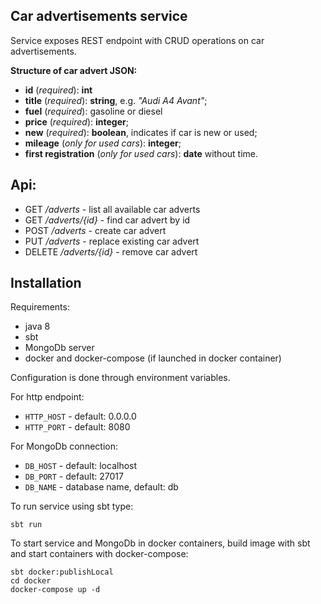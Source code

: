 ## Car advertisements service
Service exposes REST endpoint with CRUD operations on car advertisements.

**Structure of car advert JSON:**
 * **id** (_required_): **int**
 * **title** (_required_): **string**, e.g. _"Audi A4 Avant"_;
 * **fuel** (_required_): gasoline or diesel
 * **price** (_required_): **integer**;
 * **new** (_required_): **boolean**, indicates if car is new or
 used;
 * **mileage** (_only for used cars_): **integer**;
 * **first registration** (_only for used cars_): **date** without
 time.

## Api:
* GET _/adverts_ - list all available car adverts
* GET _/adverts/{id}_ - find car advert by id
* POST _/adverts_ - create car advert
* PUT _/adverts_ - replace existing car advert
* DELETE _/adverts/{id}_ - remove car advert

## Installation
Requirements:
* java 8
* sbt
* MongoDb server
* docker and docker-compose (if launched in docker container)

Configuration is done through environment variables.

For http endpoint:
* `HTTP_HOST` - default: 0.0.0.0
* `HTTP_PORT` - default: 8080

For MongoDb connection:
* `DB_HOST` - default: localhost
* `DB_PORT` - default: 27017
* `DB_NAME` - database name, default: db

To run service using sbt type:
```
sbt run
```
To start service and MongoDb in docker containers, build image with sbt and start containers with docker-compose:
```
sbt docker:publishLocal
cd docker
docker-compose up -d
```